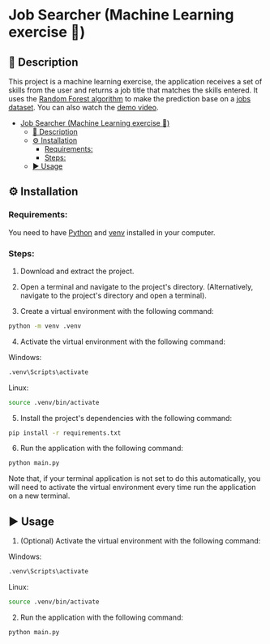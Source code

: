 # Job Searcher (Machine Learning exercise 🤖)

## 📖 Description

This project is a machine learning exercise, the application receives a set of skills from the user and returns a job title that matches the skills entered. It uses the [Random Forest algorithm](https://en.wikipedia.org/wiki/Random_forest) to make the prediction base on a [jobs dataset](https://www.kaggle.com/datasets/bishop36/jobs-data). You can also watch the [demo video](https://www.youtube.com/watch?v=TaRlhW6fiT4&ab_channel=MatheusGoulart).

- [Job Searcher (Machine Learning exercise 🤖)](#job-searcher-machine-learning-exercise-)
  - [📖 Description](#-description)
  - [⚙️ Installation](#️-installation)
    - [Requirements:](#requirements)
    - [Steps:](#steps)
  - [▶️ Usage](#️-usage)

## ⚙️ Installation

### Requirements:

You need to have [Python](https://www.python.org/downloads/) and [venv](https://docs.python.org/3/library/venv.html) installed in your computer.

### Steps:

1. Download and extract the project.

2. Open a terminal and navigate to the project's directory. (Alternatively, navigate to the project's directory and open a terminal).

3. Create a virtual environment with the following command:

```bash
python -m venv .venv
```

4. Activate the virtual environment with the following command:

Windows:

```bash
.venv\Scripts\activate
```

Linux:

```bash
source .venv/bin/activate
```

5. Install the project's dependencies with the following command:

```bash
pip install -r requirements.txt
```

6. Run the application with the following command:

```bash
python main.py
```

Note that, if your terminal application is not set to do this automatically, you will need to activate the virtual environment every time run the application on a new terminal.

## ▶️ Usage

1. (Optional) Activate the virtual environment with the following command:

Windows:

```bash
.venv\Scripts\activate
```

Linux:

```bash
source .venv/bin/activate
```

2. Run the application with the following command:

```bash
python main.py
```
